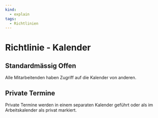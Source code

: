 ```yaml
---
kind:
  - explain
tags:
  - Richtlinien
---
```

# Richtlinie - Kalender

## Standardmässig Offen

Alle Mitarbeitenden haben Zugriff auf die Kalender von anderen.

## Private Termine

Private Termine werden in einem separaten Kalender geführt oder als im Arbeitskalender als privat markiert.